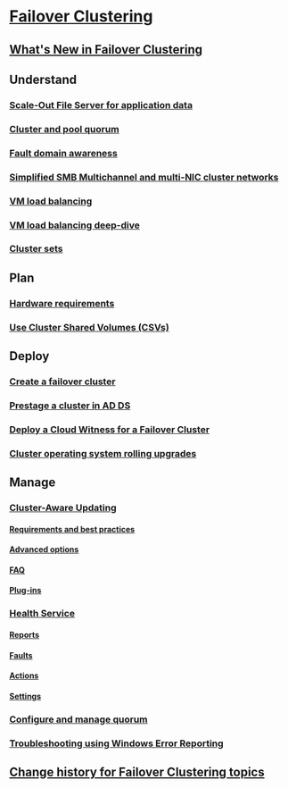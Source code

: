 # [Failover Clustering](failover-clustering-overview.md)
## [What's New in Failover Clustering](whats-new-in-failover-clustering.md)
## Understand
### [Scale-Out File Server for application data](sofs-overview.md)
### [Cluster and pool quorum](../storage/storage-spaces/understand-quorum.md)
### [Fault domain awareness](fault-domains.md)
### [Simplified SMB Multichannel and multi-NIC cluster networks](smb-multichannel.md)
### [VM load balancing](vm-load-balancing-overview.md)
### [VM load balancing deep-dive](vm-load-balancing-deep-dive.md)
### [Cluster sets](../storage/storage-spaces/cluster-sets.md)
## Plan
### [Hardware requirements](clustering-requirements.md)
### [Use Cluster Shared Volumes (CSVs)](failover-cluster-csvs.md)
## Deploy
### [Create a failover cluster](create-failover-cluster.md)
### [Prestage a cluster in AD DS](prestage-cluster-adds.md)
### [Deploy a Cloud Witness for a Failover Cluster](deploy-cloud-witness.md)
### [Cluster operating system rolling upgrades](cluster-operating-system-rolling-upgrade.md)
## Manage
### [Cluster-Aware Updating](cluster-aware-updating.md)
#### [Requirements and best practices](cluster-aware-updating-requirements.md)
#### [Advanced options](cluster-aware-updating-options.md)
#### [FAQ](cluster-aware-updating-faq.md)
#### [Plug-ins](cluster-aware-updating-plug-ins.md)
### [Health Service](health-service-overview.md)
#### [Reports](health-service-reports.md)
#### [Faults](health-service-faults.md)
#### [Actions](health-service-actions.md)
#### [Settings](health-service-settings.md)
### [Configure and manage quorum](manage-cluster-quorum.md)
### [Troubleshooting using Windows Error Reporting](troubleshooting-using-WER-reports.md)
## [Change history for Failover Clustering topics](clustering-change-history.md)
